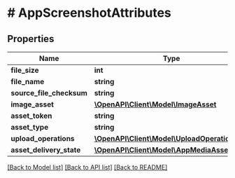 # # AppScreenshotAttributes

## Properties

Name | Type | Description | Notes
------------ | ------------- | ------------- | -------------
**file_size** | **int** |  | [optional] 
**file_name** | **string** |  | [optional] 
**source_file_checksum** | **string** |  | [optional] 
**image_asset** | [**\OpenAPI\Client\Model\ImageAsset**](ImageAsset.md) |  | [optional] 
**asset_token** | **string** |  | [optional] 
**asset_type** | **string** |  | [optional] 
**upload_operations** | [**\OpenAPI\Client\Model\UploadOperation[]**](UploadOperation.md) |  | [optional] 
**asset_delivery_state** | [**\OpenAPI\Client\Model\AppMediaAssetState**](AppMediaAssetState.md) |  | [optional] 

[[Back to Model list]](../../README.md#documentation-for-models) [[Back to API list]](../../README.md#documentation-for-api-endpoints) [[Back to README]](../../README.md)



